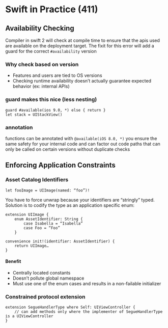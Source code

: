 # Swift in Practice (411)

## Availability Checking

Compiler in swift 2 will check at compile time to ensure that the apis used are available on the deployment target. The fixit for this error will add a guard for the correct `#availability` version

### Why check based on version

- Features and users are tied to OS versions
- Checking runtime availability doesn’t actually guarantee expected behavior (ex: internal APIs)

### guard makes this nice (less nesting)

```
guard #available(ios 9.0, *) else { return }
let stack = UIStackView()
```

### annotation

functions can be annotated with `@available(iOS 8.0, *)` you ensure the same safety for your internal code and can factor out code paths that can only be called on certain versions without duplicate checks

## Enforcing Application Constraints

### Asset Catalog Identifiers

`let fooImage = UIImage(named: “foo”)!`

You have to force unwrap because your identifiers are “stringly” typed. Solution is to codify the type as an application specific enum:

```
extension UIImage {
	enum AssetIdentifier: String {
		case Isabella = “Isabella”
		case Foo = “Foo”
	}

convenience init!(identifier: AssetIdentifier) {
	return UIImage…
}
```

#### Benefit
- Centrally located constants
- Doesn’t pollute global namespace
- Must use one of the enum cases and results in a non-failable initializer

### Constrained protocol extension

```
extension SegueHandlerType where Self: UIViewController {
    // can add methods only where the implementer of SegueHandlerType is a UIViewController
}
```
